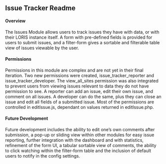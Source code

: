 ## Issue Tracker Readme

#### Overview
The Issues Module allows users to track issues they have with data, or with their LORIS instance itself. A form with pre-defined fields is provided for users to submit issues, and a filter-form gives a sortable and filterable table view of issues viewable by the user. 

#### Permissions
Permissions in this module are complex and are not yet in their final iteration. Two new permissions were created, issue_tracker_reporter and issue_tracker_developer. The view_all_sites permission was also integrated to prevent users from viewing issues relevant to data they do not have permission to see. A reporter can add an issue, edit their own issue, and comment on all issues. A developer can do the same, plus they can close an issue and edit all fields of a submitted issue. Most of the permissions are controlled in editIssue.js, dependant on values returned in editIssue.php.

#### Future Development
Future development includes the ability to edit one’s own comments after submission, a pop-up or sliding view within other modules for easy issue reporting, further integration with the dashboard and with statistics, refinement of the form UI, a tabular sortable view of comments, the ability to click watching within the filter-form table and the inclusion of default users to notify in the config settings.